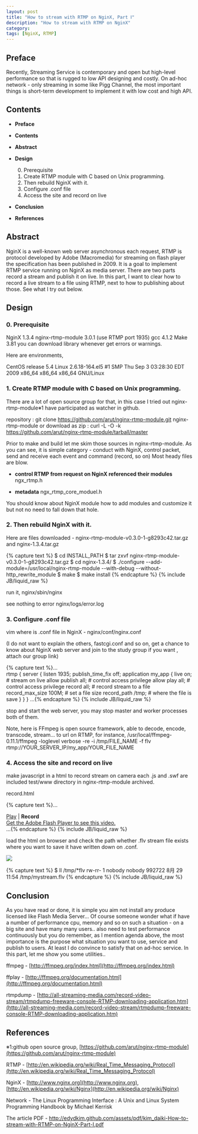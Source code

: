 ```yaml
---
layout: post
title: "How to stream with RTMP on NginX, Part Ⅰ"
description: "How to stream with RTMP on NginX"
category: 
tags: [NginX, RTMP]
---
```

## Preface

Recently, Streaming Service is contemporary and open but high-level performance so that is rugged to low API designing and costly. On ad-hoc network - only streaming in some like Pigg Channel, the most important things is short-term development to implement it with low cost and high API. 

## Contents

- **Preface**
- **Contents**
- **Abstract**
- **Design**

  0. Prerequisite
  1. Create RTMP module with C based on Unix programming.
  2. Then rebuild NginX with it.
  3. Configure .conf file
  4. Access the site and record on live

- **Conclusion**
- **References**

## Abstract

NginX is a well-known web server asynchronous each request, RTMP is protocol developed by Adobe (Macromedia) for streaming on flash player the specification has been published in 2009. It is a goal to implement RTMP service running on NginX as media server. There are two parts record a stream and publish it on live. In this part, I want to clear how to record a live stream to a file using RTMP, next to how to publishing about those. See what I try out below.

## Design

### 0. Prerequisite

NginX 1.3.4
nginx-rtmp-module 3.0.1 (use RTMP port 1935)
gcc 4.1.2
Make 3.81
you can download library whenever get errors or warnings.

Here are environments,

CentOS release 5.4
Linux 2.6.18-164.el5 #1 SMP Thu Sep 3 03:28:30 EDT 2009 x86_64 x86_64 x86_64 GNU/Linux

### 1. Create RTMP module with C based on Unix programming.

There are a lot of open source group for that, in this case I tried out nginx-rtmp-module※1 have participated as watcher in github. 

repository : git clone https://github.com/arut/nginx-rtmp-module.git nginx-rtmp-module
or
download as zip : curl -L -O -k https://github.com/arut/nginx-rtmp-module/tarball/master

Prior to make and build let me skim those sources in nginx-rtmp-module.
As you can see, it is simple category - conduct with NginX, control packet, send and receive each event and command (record, so on)
Most heady files are blow.

- **control RTMP from request on NginX referenced their modules**
  ngx_rtmp.h

- **metadata**
  ngx_rtmp_core_moduel.h

You should know about NginX module how to add modules and customize it but not no need to fall down that hole.

### 2. Then rebuild NginX with it.

Here are files downloaded - nginx-rtmp-module-v0.3.0-1-g8293c42.tar.gz and nginx-1.3.4.tar.gz

{% capture text %}
$ cd INSTALL_PATH
$ tar zxvf nginx-rtmp-module-v0.3.0-1-g8293c42.tar.gz
$ cd nginx-1.3.4/
$ ./configure --add-module=/usr/local/nginx-rtmp-module --with-debug --without-http_rewrite_module
$ make
$ make install
{% endcapture %}
{% include JB/liquid_raw %}

run it, nginx/sbin/nginx

see nothing to error nginx/logs/error.log

### 3. Configure .conf file

vim where is .conf file in NginX - nginx/conf/nginx.conf

(I do not want to explain the others, fastcgi.conf and so on, get a chance to know about NginX web server and join to the study group if you want , attach our group link)

{% capture text %}...   
rtmp { 
    server {
        listen 1935;
        publish_time_fix off;
        application my_app {
        	live on;    # stream on live allow
        	publish all;    # control access privilege
        	allow play all; # control access privilege
        	record all; # record stream to a file
        	record_max_size 100M;   # set a file size
        	record_path /tmp;   # where the file is save
        }
    }
}
...{% endcapture %}
{% include JB/liquid_raw %}

stop and start the web server, you may stop master and worker processes both of them.

Note, here is FFmpeg is open source framework, able to decode, encode, transcode, stream... to url on RTMP, for instance, /usr/local/ffmpeg-0.11.1/ffmpeg -loglevel verbose -re -i /tmp/FILE_NAME  -f flv rtmp://YOUR_SERVER_IP/my_app/YOUR_FILE_NAME

### 4. Access the site and record on live

make javascript in a html to record stream on camera
each .js and .swf are included test/www directory in nginx-rtmp-module archived.

record.html

{% capture text %}...
<head>
	<script src="jwplayer_old/swfobject.js"></script>
	<script type="text/javascript">
		var flashvars =
		{
		    streamer: rtmp://YOUR_SERVER_IP/myapp,
   			file: YOUR_FILE_NAME,
   		 	type: camera,
   		 	controlbar: bottom,
    		stretching: none,    		
    		frontcolor: 86C29D,         // text and icons (green)    		
    		backcolor: 849BC1,          // playlist background (blue)
    		lightcolor: C286BA,         // selected text/track highlight (pink)
    		screencolor: FFFFFF,        // screen background (black)
    		id: playerID,
    		autostart: true
		};
		var params =
		{
   			allowfullscreen: true,
    		allowscriptaccess: always,    		
    		bgcolor: #FFFFFF
		};
		var attributes =
		{
    		id: playerID,
   	 		name: playerID
		};		
		swfobject.embedSWF(jwplayer_old/player.swf, player, 320, 260, 9.0.124, false, flashvars, params, attributes);
	</script>
</head>
<body>
	<a href="index.html">Play</a> | <b>Record</b>
	<br/>
	<div id="playercontainer" class="playercontainer"><a id="player" class="player" href="http://get.adobe.com/flashplayer/">
	Get the Adobe Flash Player to see this video.</a></div>
</body>
...{% endcapture %}
{% include JB/liquid_raw %}
   
load the html on browser and check the path whether .flv stream file exists where you want to save it have written down on .conf.

[<img src="http://edydkim.github.com/assets/images/screenshot_2012-08-29.png">](http://edydkim.github.com/assets/images/screenshot_2012-08-29.png)
 
{% capture text %} 
$ ll /tmp/*flv
rw-rr- 1 nobody nobody 992722 8月 29 11:54 /tmp/mystream.flv
{% endcapture %}
{% include JB/liquid_raw %}

## Conclusion

As you have read or done, it is simple you aim not install any produce licensed like Flash Media Server... 
Of course someone wonder what if have a number of performance cpu, memory and so on such a situation -  on a big site and have many many users.. also need to test performance continuously but you do remember, as I mention agenda above, the most importance is the purpose what situation you want to use, service and publish to users. At least I do convince to satisfy that on ad-hoc service.
In this part, let me show you some utilities..

ffmpeg - [http://ffmpeg.org/index.html](http://ffmpeg.org/index.html)

ffplay - [http://ffmpeg.org/documentation.html](http://ffmpeg.org/documentation.html)

rtmpdump - [http://all-streaming-media.com/record-video-stream/rtmpdump-freeware-console-RTMP-downloading-application.htm](http://all-streaming-media.com/record-video-stream/rtmpdump-freeware-console-RTMP-downloading-application.htm)

## References

※1:github open source group, [https://github.com/arut/nginx-rtmp-module](https://github.com/arut/nginx-rtmp-module)

RTMP - [http://en.wikipedia.org/wiki/Real_Time_Messaging_Protocol](http://en.wikipedia.org/wiki/Real_Time_Messaging_Protocol)

NginX - [http://www.nginx.org](http://www.nginx.org), [http://en.wikipedia.org/wiki/Nginx](http://en.wikipedia.org/wiki/Nginx)

Network - The Linux Programming Interface : A Unix and Linux System Programming Handbook by Michael Kerrisk 

The article PDF - <http://edydkim.github.com/assets/pdf/kim_daiki-How-to-stream-with-RTMP-on-NginX-Part-Ⅰ.pdf>